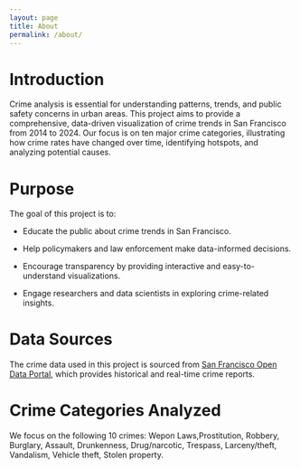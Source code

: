 ```yaml
---
layout: page
title: About
permalink: /about/
---
```


# Introduction

Crime analysis is essential for understanding patterns, trends, and public safety concerns in urban areas. This project aims to provide a comprehensive, data-driven visualization of crime trends in San Francisco from 2014 to 2024. Our focus is on ten major crime categories, illustrating how crime rates have changed over time, identifying hotspots, and analyzing potential causes.

# Purpose

The goal of this project is to:

* Educate the public about crime trends in San Francisco.

* Help policymakers and law enforcement make data-informed decisions.

* Encourage transparency by providing interactive and easy-to-understand visualizations.

* Engage researchers and data scientists in exploring crime-related insights.

# Data Sources

The crime data used in this project is sourced from [San Francisco Open Data Portal](https://datasf.org/opendata/), which provides historical and real-time crime reports. 




# Crime Categories Analyzed

We focus on the following 10 crimes:
Wepon Laws,Prostitution, Robbery, Burglary, Assault, Drunkenness, Drug/narcotic, Trespass, Larceny/theft, Vandalism, Vehicle theft, Stolen property.


<!--You can find the source code for Minima at GitHub:
[jekyll][jekyll-organization] /
[minima](https://github.com/jekyll/minima)

You can find the source code for Jekyll at GitHub:
[jekyll][jekyll-organization] /
[jekyll](https://github.com/jekyll/jekyll)


[jekyll-organization]: https://github.com/jekyll -->
